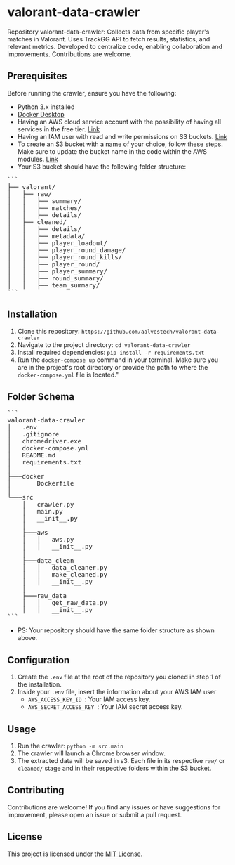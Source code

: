 # valorant-data-crawler

 Repository valorant-data-crawler: Collects data from specific player's matches in Valorant. Uses TrackGG API to fetch results, statistics, and relevant metrics. Developed to centralize code, enabling collaboration and improvements. Contributions are welcome.

## Prerequisites

Before running the crawler, ensure you have the following:

- Python 3.x installed
- [Docker Desktop](https://desktop.docker.com/win/main/amd64/Docker%20Desktop%20Installer.exe?utm_source=docker&utm_medium=webreferral&utm_campaign=dd-smartbutton&utm_location=module)
- Having an AWS cloud service account with the possibility of having all services in the free tier. [Link](https://aws.amazon.com/pt/console/)
- Having an IAM user with read and write permissions on S3 buckets. [Link](https://docs.aws.amazon.com/IAM/latest/UserGuide/id_users.html)
- To create an S3 bucket with a name of your choice, follow these steps. Make sure to update the bucket name in the code within the AWS modules. [Link](https://docs.aws.amazon.com/pt_br/AmazonS3/latest/userguide/creating-buckets-s3.html)
- Your S3 bucket should have the following folder structure:
<pre>
```
├── valorant/
│   ├── raw/
│   │   ├── summary/
│   │   ├── matches/
│   │   ├── details/
│   ├── cleaned/
│   │   ├── details/
│   │   ├── metadata/
│   │   ├── player_loadout/
│   │   ├── player_round_damage/
│   │   ├── player_round_kills/
│   │   ├── player_round/
│   │   ├── player_summary/
│   │   ├── round_summary/
│   │   ├── team_summary/
```
</pre>
## Installation

1. Clone this repository: `https://github.com/aalvestech/valorant-data-crawler`
2. Navigate to the project directory: `cd valorant-data-crawler`
3. Install required dependencies: `pip install -r requirements.txt`
4. Run the `docker-compose up` command in your terminal. Make sure you are in the project's root directory or provide the path to where the `docker-compose.yml` file is located."

## Folder Schema

<pre>
```
valorant-data-crawler
│   .env
│   .gitignore
│   chromedriver.exe
│   docker-compose.yml
│   README.md
│   requirements.txt
│
├───docker
│       Dockerfile
│
└───src
    │   crawler.py
    │   main.py
    │   __init__.py
    │
    ├───aws
    │   │   aws.py
    │   │   __init__.py
    │
    ├───data_clean
    │   │   data_cleaner.py
    │   │   make_cleaned.py
    │   │   __init__.py
    │
    ├───raw_data
    │   │   get_raw_data.py
    │   │   __init__.py
```
</pre>

- PS: Your repository should have the same folder structure as shown above.

## Configuration

1. Create the `.env` file at the root of the repository you cloned in step 1 of the installation.
2. Inside your `.env` file, insert the information about your AWS IAM user
   - `AWS_ACCESS_KEY_ID `: Your IAM access key.
   - `AWS_SECRET_ACCESS_KEY `: Your IAM secret access key.

## Usage

1. Run the crawler: `python -m src.main`
2. The crawler will launch a Chrome browser window.
3. The extracted data will be saved in s3. Each file in its respective `raw/` or `cleaned/` stage and in their respective folders within the S3 bucket.

## Contributing

Contributions are welcome! If you find any issues or have suggestions for improvement, please open an issue or submit a pull request.

## License

This project is licensed under the [MIT License](LICENSE).